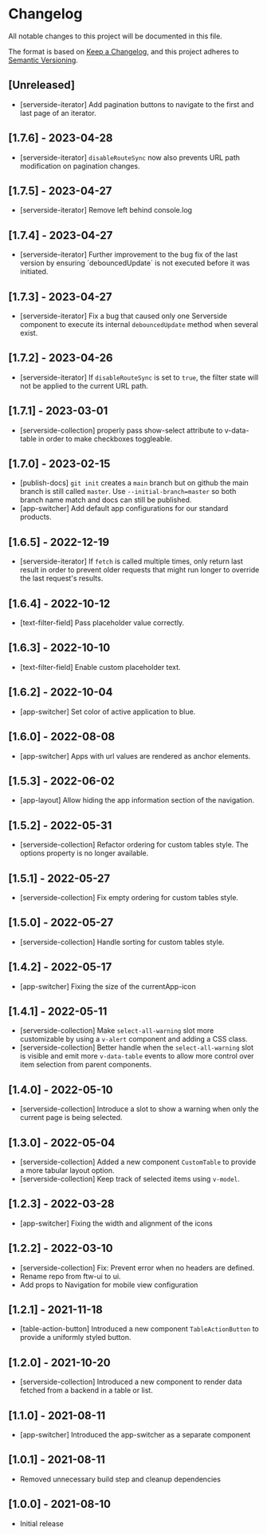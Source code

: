 # Changelog
All notable changes to this project will be documented in this file.

The format is based on [Keep a Changelog](https://keepachangelog.com/en/1.0.0/),
and this project adheres to [Semantic Versioning](https://semver.org/spec/v2.0.0.html).

## [Unreleased]

- [serverside-iterator] Add pagination buttons to navigate to the first and last page of an iterator.

## [1.7.6] - 2023-04-28

- [serverside-iterator] `disableRouteSync` now also prevents URL path modification on pagination changes.

## [1.7.5] - 2023-04-27

- [serverside-iterator] Remove left behind console.log

## [1.7.4] - 2023-04-27

- [serverside-iterator] Further improvement to the bug fix of the last version by ensuring ´debouncedUpdate´ is not executed before it was initiated.

## [1.7.3] - 2023-04-27

- [serverside-iterator] Fix a bug that caused only one Serverside component to execute its internal `debouncedUpdate` method when several exist.

## [1.7.2] - 2023-04-26

- [serverside-iterator] If `disableRouteSync` is set to `true`, the filter state will not be applied to the current URL path.

## [1.7.1] - 2023-03-01

- [serverside-collection] properly pass show-select attribute to v-data-table in order to make checkboxes toggleable.

## [1.7.0] - 2023-02-15

- [publish-docs] `git init` creates a `main` branch but on github the main branch is still called `master`. Use `--initial-branch=master` so both branch name match and docs can still be published.
- [app-switcher] Add default app configurations for our standard products.

## [1.6.5] - 2022-12-19

- [serverside-iterator] If `fetch` is called multiple times, only return last result in order to prevent older requests that might run longer to override the last request's results.

## [1.6.4] - 2022-10-12

- [text-filter-field] Pass placeholder value correctly.

## [1.6.3] - 2022-10-10

- [text-filter-field] Enable custom placeholder text.

## [1.6.2] - 2022-10-04

- [app-switcher] Set color of active application to blue.

## [1.6.0] - 2022-08-08

- [app-switcher] Apps with url values are rendered as anchor elements.

## [1.5.3] - 2022-06-02

- [app-layout] Allow hiding the app information section of the navigation.

## [1.5.2] - 2022-05-31

- [serverside-collection] Refactor ordering for custom tables style. The options property is no longer available.

## [1.5.1] - 2022-05-27

- [serverside-collection] Fix empty ordering for custom tables style.

## [1.5.0] - 2022-05-27

- [serverside-collection] Handle sorting for custom tables style.

## [1.4.2] - 2022-05-17

- [app-switcher] Fixing the size of the currentApp-icon

## [1.4.1] - 2022-05-11

- [serverside-collection] Make `select-all-warning` slot more customizable by using a `v-alert` component and adding a CSS class.
- [serverside-collection] Better handle when the `select-all-warning` slot is visible and emit more `v-data-table` events to allow more control over item selection from parent components.

## [1.4.0] - 2022-05-10

- [serverside-collection] Introduce a slot to show a warning when only the current page is being selected.

## [1.3.0] - 2022-05-04

- [serverside-collection] Added a new component ``CustomTable`` to provide a more tabular layout option.
- [serverside-collection] Keep track of selected items using `v-model`.

## [1.2.3] - 2022-03-28

- [app-switcher] Fixing the width and alignment of the icons

## [1.2.2] - 2022-03-10

- [serverside-collection] Fix: Prevent error when no headers are defined.
- Rename repo from ftw-ui to ui.
- Add props to Navigation for mobile view configuration

## [1.2.1] - 2021-11-18

- [table-action-button] Introduced a new component ``TableActionButton`` to provide a uniformly styled button.

## [1.2.0] - 2021-10-20

- [serverside-collection] Introduced a new component to render data fetched from a backend in a table or list.

## [1.1.0] - 2021-08-11

- [app-switcher] Introduced the app-switcher as a separate component

## [1.0.1] - 2021-08-11

- Removed unnecessary build step and cleanup dependencies

## [1.0.0] - 2021-08-10

- Initial release
